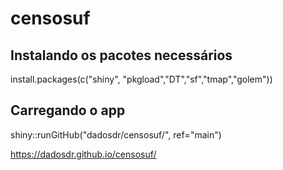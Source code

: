 # censosuf
## Instalando os pacotes necessários
install.packages(c("shiny", "pkgload","DT","sf","tmap","golem"))

## Carregando o app
shiny::runGitHub("dadosdr/censosuf/", ref="main")

https://dadosdr.github.io/censosuf/
